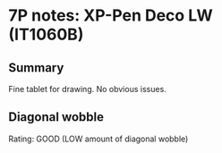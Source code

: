 # 7P notes: XP-Pen Deco LW (IT1060B)



## Summary

Fine tablet for drawing. No obvious issues.&#x20;

## Diagonal wobble

Rating: GOOD (LOW amount of diagonal wobble)&#x20;

<figure><img src="../../../../.gitbook/assets/XP-Pen Deco LW (IT1060B) (1).png" alt=""><figcaption></figcaption></figure>

